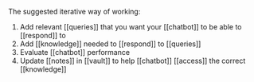 
The suggested iterative way of working:

1. Add relevant [[queries]] that you want your [[chatbot]] to be able to [[respond]] to
2. Add [[knowledge]] needed to [[respond]] to [[queries]]
3. Evaluate [[chatbot]] performance
4. Update [[notes]] in [[vault]] to help [[chatbot]] [[access]] the correct [[knowledge]]



